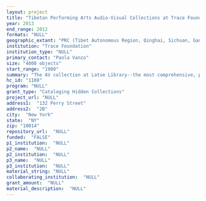 ```yaml
--- 
layout: project 
title: "Tibetan Performing Arts Audio-Visual Collections at Trace Foundation’s Latse Library"
year: 2013
end_range: 2012
formats: "NULL"
geographic_extant: "PRC (Tibet Autonomous Region, Qinghai, Sichuan, Gansu, and Yunnan); Bhutan; Ladakh; and Tibetan communities in India, Europe, and the Americas."
institution: "Trace Foundation"
institution_type: "NULL"
primary_contact: "Paola Vanzo"
size: "4000 objects"
start_range: "1980"
summary: "The AV collection at Latse Library--the most comprehensive, publicly accessible, and largest of its kind—encompasses recordings of music videos, cultural programs, events, drama, opera, and other theater. Music recordings range from folk and classical to religious and dance, as well as popular and contemporary, some belonging to uniquely Tibetan genres and some influenced by Western music. Our holdings are the result of nearly two decades of intensive acquisitions in Tibetan areas of China, other Himalayan kingdoms and regions, and from among the Tibetan diaspora in India and beyond. When Tibet came under direct Chinese governance in the 1950s, Tibetan society and culture began experiencing rapid change. The advent of tape recorders in the early 1980s and, more recently, of digital technology, have allowed professionals and amateurs alike to record and distribute recordings as never before. The past four decades have seen the revival of traditional genres, the evolution of older styles, and the generation of new uniquely Tibetan musical genres. Social issues, ethnic identity, respect for tradition, and the promotion of Tibetan language have become popular topics in song and performance. As such, performing arts recordings have become important documents in representing the various social and historical phenomena occurring across the Tibetan Plateau, and scholars and researchers are more frequently turning to AV materials as resources."
hc_id: "1108"
program: "NULL"
grant_type: "Cataloging Hidden Collections"
project_url: "NULL"
address1:  "132 Perry Street"
address2:  "2B"
city:  "New York"
state:  "NY"
zip: "10014"
repository_url:  "NULL"
funded:  "FALSE"
p1_institution:  "NULL"
p2_name:  "NULL"
p2_institution:  "NULL"
p3_name:  "NULL"
p3_institution:  "NULL"
material_string: "NULL"
collaborating_institution:  "NULL"
grant_amount:  "NULL"
material_description:  "NULL"
---
```

